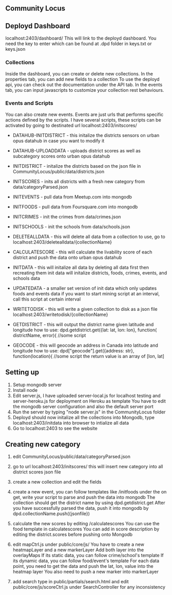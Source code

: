 ## Community Locus

## Deployd Dashboard
localhost:2403/dashboard/
This will link to the deployd dashboard.
You need the key to enter which can be found at .dpd folder in keys.txt or keys.json

### Collections
Inside the dashboard, you can create or delete new collections.
In the properties tab, you can add new fields to a collection
To use the deployd api, you can check out the documentation under the API tab.
In the events tab, you can input javascripts to customize your collection rest behaviours.

### Events and Scripts
You can also create new events. Events are just urls that performs specific actions defined by the scripts.
I have several scripts, these scripts can be activated by going to destinated url
localhost:2403/initscores/

* DATAHUB-INITDISTRICT - this initalize the districts sensors on urban opus datahub in case you want to modify it
* DATAHUB-UPLOADDATA - uploads district scores as well as subcategory scores onto urban opus datahub

* INITDISTRICT - initalize the districts based on the json file in CommunityLocus/public/data/districts.json
* INITSCORES - inits all districts with a fresh new category from data/categoryParsed.json

* INITEVENTS - pull data from Meetup.com into mongodb
* INITFOODS - pull data from Foursquare.com into mongodb
* INITCRIMES - init the crimes from data/crimes.json
* INITSCHOOLS - init the schools from data/schools.json

* DELETEALLDATA - this will delete all data from a collection
  to use, go to localhost:2403/deletealldata/{collectionName}

* CALCULATESCORE - this will calculate the livability score of each district and push the data onto urban opus datahub

* INITDATA - this will initalize all data by deleting all data first then recreating them
  init data will initalize districts, foods, crimes, events, and schools data
* UPDATEDATA - a smaller set version of init data which only updates foods and events data
  if you want to start mining script at an interval, call this script at certain interval

* WRITETODISK - this will write a given collection to disk as a json file
  localhost:2403/writetodisk/{collectionName}

* GETDISTRICT - this will output the district name given latitude and longitude
  how to use: dpd.getdistrict.get({lat: lat, lon: lon}, function( districtName, error){ //some script

* GEOCODE - this will geocode an address in Canada into latitude and longitude
  how to use: dpd["geocode"].get({address: str}, function(location){ //some script
  the return value is an array of [lon, lat]

## Setting up

1. Setup mongodb server
2. Install node
3. Edit server.js, I have uploaded server-local.js for localhost testing and server-heroku.js for deployment on Heroku as template
You have to edit the mongodb server configuration and also the default server port
4. Run the server by typing "node server.js" in the CommunityLocus folder
5. Deployd should now initalize all the collections into Mongodb, type localhost:2403/initdata into browser to intialize all data
6. Go to localhost:2403 to see the website

## Creating new category

1. edit CommunityLocus/public/data/categoryParsed.json

2. go to url localhost:2403/initscores/ this will insert new category into all district scores json file

3. create a new collection and edit the fields

4. create a new event, you can follow templates like /initfoods
under the on get, write your script to parse and push the data into mongodb
The collection should get the district name by using dpd.getdistrict.get
After you have successfully parsed the data, push it into mongodb by dpd.collectionName.push({jsonfile})

5. calculate the new scores by editing /calculatescores
You can use the food template in calculatescores
You can add in score description by editing the district.scores before pushing onto Mongodb

6. edit mapCtrl.js under public/core/js/
You have to create a new heatmapLayer and a new markerLayer
Add both layer into the overlayMaps
If its static data, you can follow crime/school's template
If its dynamic data, you can follow food/event's template
For each data point, you need to get the data and push the lat, lon, value into the heatmap layer
You also need to push a new marker into markerLayer

7. add search type in public/partials/search.html
and edit public/core/js/scoreCtrl.js under SearchController for any inconsistency
